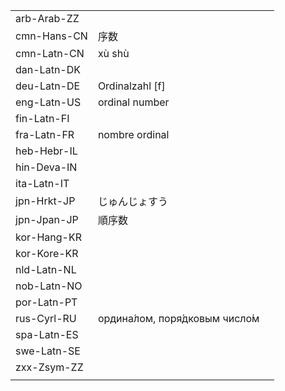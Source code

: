 | | | |
|-|-|-|
| arb-Arab-ZZ |  |  |
| cmn-Hans-CN | 序数 |  |
| cmn-Latn-CN | xù shù |  |
| dan-Latn-DK |  |  |
| deu-Latn-DE | Ordinalzahl [f] |  |
| eng-Latn-US | ordinal number |  |
| fin-Latn-FI |  |  |
| fra-Latn-FR | nombre ordinal |  |
| heb-Hebr-IL |  |  |
| hin-Deva-IN |  |  |
| ita-Latn-IT |  |  |
| jpn-Hrkt-JP | じゅんじょすう |  |
| jpn-Jpan-JP | 順序数 |  |
| kor-Hang-KR |  |  |
| kor-Kore-KR |  |  |
| nld-Latn-NL |  |  |
| nob-Latn-NO |  |  |
| por-Latn-PT |  |  |
| rus-Cyrl-RU | ордина́лом, поря́дковым число́м |  |
| spa-Latn-ES |  |  |
| swe-Latn-SE |  |  |
| zxx-Zsym-ZZ |  |  |
|  |  |  |